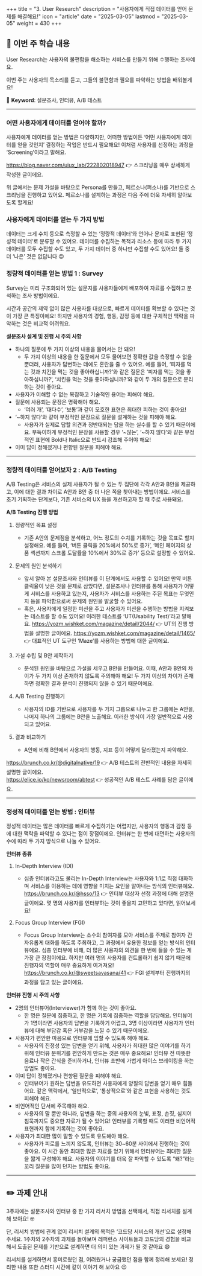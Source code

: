 +++
title = "3. User Research"
description = "사용자에게 직접 데이터를 얻어 문제를 해결해요!"
icon = "article"
date = "2025-03-05"
lastmod = "2025-03-05"
weight = 430 
+++

## 📑 **이번 주 학습 내용**

User Research는 사용자의 불편함을 해소하는 서비스를 만들기 위해 수행하는 조사예요.   

이번 주는 사용자의 목소리를 듣고, 그들의 불편함과 필요를 파악하는 방법을 배워볼게요!   

💫 **Keyword**: 설문조사, 인터뷰, A/B 테스트

---

### 어떤 사용자에게 데이터를 얻어야 할까?

사용자에게 데이터를 얻는 방법은 다양하지만, 어떠한 방법이든 ‘어떤 사용자에게 데이터를 얻을 것인지’ 결정하는 작업은 반드시 필요해요! 이처럼 사용자를 선정하는 과정을 ‘Screening’이라고 말해요.   

https://blog.naver.com/uiux_lab/222802018947 👉 스크리닝을 매우 상세하게 작성한 글이에요.   

위 글에서는 문제 가설을 바탕으로 Persona를 만들고, 페르소나(퍼소나)를 기반으로 스크리닝을 진행하고 있어요. 페르소나를 설계하는 과정은 다음 주에 더욱 자세히 알아보도록 할게요!   

### 사용자에게 데이터를 얻는 두 가지 방법

데이터는 크게 수치 등으로 측정할 수 있는 ‘정량적 데이터’와 언어나 문자로 표현된 ‘정성적 데이터’로 분류할 수 있어요. 데이터를 수집하는 목적과 리소스 등에 따라 두 가지 데이터를 모두 수집할 수도 있고, 두 가지 데이터 중 하나만 수집할 수도 있어요! 둘 중 더 ‘나은’ 것은 없답니다 😉   

### 정량적 데이터를 얻는 방법 1 : Survey

Survey는 미리 구조화되어 있는 설문지를 사용자들에게 배포하여 자료를 수집하고 분석하는 조사 방법이에요.   

시간과 공간의 제약 없이 많은 사용자를 대상으로, 빠르게 데이터를 확보할 수 있다는 것이 가장 큰 특징이에요! 하지만 사용자의 경험, 행동, 감정 등에 대한 구체적인 맥락을 파악하는 것은 비교적 어려워요.   

**설문조사 설계 및 진행 시 주의 사항**   

- 하나의 질문에 두 가지 이상의 내용을 물어서는 안 돼요!
    - 두 가지 이상의 내용을 한 질문에서 모두 물어보면 정확한 값을 측정할 수 없을 뿐더러, 사용자가 답변하는 데에도 혼란을 줄 수 있어요. 예를 들어, ‘피자를 먹는 것과 치킨을 먹는 것을 좋아하십니까?’와 같은 질문은 ‘피자를 먹는 것을 좋아하십니까?’, ‘치킨을 먹는 것을 좋아하십니까?’와 같이 두 개의 질문으로 분리하는 것이 좋아요.
- 사용자가 이해할 수 없는 복잡하고 기술적인 용어는 피해야 해요.
- 질문에 사용되는 문장은 명확해야 해요.
    - ‘여러 개’, ‘대다수’, ‘보통’과 같이 모호한 표현은 최대한 피하는 것이 좋아요!
- ‘~하지 않다’와 같이 부정적인 문장으로 질문을 설계하는 것을 피해야 해요.
    - 사용자가 실제로 답할 의견과 정반대되는 답을 하는 실수를 할 수 있기 때문이에요. 부득이하게 부정적인 문장을 사용할 경우 ‘~않는’, ‘~하지 않다’와 같은 부정적인 표현에 Bold나 Italic으로 반드시 강조해 주어야 해요!
- 이미 답이 정해졌거나 편향된 질문을 피해야 해요.

---

### 정량적 데이터를 얻어보자 2 : A/B Testing   

A/B Testing은 서비스의 실제 사용자가 될 수 있는 두 집단에 각각 A안과 B안을 제공하고, 이에 대한 결과 차이로 A안과 B안 중 더 나은 쪽을 찾아내는 방법이에요. 서비스를 초기 기획하는 단계보다, 기존 서비스의 UX 등을 개선하고자 할 때 주로 사용돼요.   

**A/B Testing 진행 방법**    

1. 정량적인 목표 설정
    - 기존 A안의 문제점을 분석하고, 어느 정도의 수치를 기록하는 것을 목표로 할지 설정해요. 예를 들어, ‘버튼 클릭을 20%에서 50%로 증가’, ‘메인 페이지의 상품 섹션까지 스크롤 도달률을 10%에서 30%로 증가’ 등으로 설정할 수 있어요.
2. 문제의 원인 분석하기
    - 앞서 알아 본 설문조사와 인터뷰를 이 단계에서도 사용할 수 있어요! 만약 버튼 클릭율이 낮은 것을 문제로 삼았다면, 설문조사나 인터뷰를 통해 사용자가 어떻게 서비스를 사용하고 있는지, 사용자가 서비스를 사용하는 주된 목표는 무엇인지 등을 파악함으로써 문제의 원인을 발굴할 수 있어요.
    - 혹은, 사용자에게 일정한 미션을 주고 사용자가 미션을 수행하는 방법을 지켜보는 테스트를 할 수도 있어요! 이러한 테스트를 ‘UT(Usability Test)’라고 말해요.
      https://yozm.wishket.com/magazine/detail/2044/ 👉 UT의 진행 방법을 설명한 글이에요.
      https://yozm.wishket.com/magazine/detail/1465/ 👉 대표적인 UT 도구인 ‘Maze’를 사용하는 방법에 대한 글이에요.
    
3. 가설 수립 및 B안 제작하기
    - 분석된 원인을 바탕으로 가설을 세우고 B안을 만들어요. 이때, A안과 B안의 차이가 두 가지 이상 존재하지 않도록 주의해야 해요! 두 가지 이상의 차이가 존재하면 정확한 결과 분석이 진행되지 않을 수 있기 때문이에요.
4. A/B Testing 진행하기
    - 사용자의 ID를 기반으로 사용자를 두 가지 그룹으로 나누고 한 그룹에는 A안을, 나머지 하나의 그룹에는 B안을 노출해요. 이러한 방식이 가장 일반적으로 사용되고 있어요.
5. 결과 비교하기
    - A안에 비해 B안에서 사용자의 행동, 지표 등이 어떻게 달라졌는지 파악해요.

https://brunch.co.kr/@digitalnative/19 👉 A/B 테스트의 전반적인 내용을 자세히 설명한 글이에요.   
https://elice.io/ko/newsroom/abtest 👉 성공적인 A/B 테스트 사례를 담은 글이에요.   

---

### 정성적 데이터를 얻는 방법 : 인터뷰

정성적 데이터는 많은 데이터를 빠르게 수집하기는 어렵지만, 사용자의 행동과 감정 등에 대한 맥락을 파악할 수 있다는 점이 장점이에요. 인터뷰는 한 번에 대면하는 사용자의 수에 따라 두 가지 방식으로 나눌 수 있어요.   

**인터뷰 종류**   

1. In-Depth Interview (IDI)
   - 심층 인터뷰라고도 불리는 In-Depth Interview는 사용자와 1:1로 직접 대화하며 서비스를 이용하는 데에 영향을 미치는 요인을 알아내는 방식의 인터뷰예요.
     https://brunch.co.kr/@hsso/13 👉 인터뷰 대상자 선정 과정에 대해 설명한 글이에요. 몇 명의 사용자를 인터뷰하는 것이 좋을지 고민하고 있다면, 읽어보세요!

2. Focus Group Interview (FGI)
   - Focus Group Interview는 소수의 참여자를 모아 서비스를 주제로 참여자 간 자유롭게 대화를 하도록 주최하고, 그 과정에서 유용한 정보를 얻는 방식의 인터뷰예요. 심층 인터뷰에 비해, 더 많은 사용자의 의견을 한 번에 들을 수 있는 게 가장 큰 장점이에요. 하지만 여러 명의 사용자를 컨트롤하기 쉽지 않기 때문에 진행자의 역할이 매우 중요하게 여겨져요!
     https://brunch.co.kr/@sweetsavasana/41 👉 FGI 설계부터 진행까지의 과정을 담고 있는 글이에요.

**인터뷰 진행 시 주의 사항**   

- 2명의 인터뷰어(Interviewer)가 함께 하는 것이 좋아요.
    - 한 명은 질문에 집중하고, 한 명은 기록에 집중하는 역할을 담당해요. 인터뷰어가 1명이라면 사용자의 답변을 기록하기 어렵고, 3명 이상이라면 사용자가 인터뷰에 대해 부담감 혹은 거부감을 느낄 수 있기 때문이에요.
- 사용자가 편안한 마음으로 인터뷰에 임할 수 있도록 해야 해요.
    - 사용자의 진정성 있는 답변을 얻기 위해, 사용자가 최대한 많은 이야기를 하기 위해 인터뷰 분위기를 편안하게 만드는 것은 매우 중요해요! 인터뷰 전 따뜻한 음료나 작은 간식을 준비하거나, 인터뷰 초반에 가볍게 아이스 브레이킹을 하는 방법도 좋아요.
- 이미 답이 정해졌거나 편향된 질문을 피해야 해요.
    - 인터뷰어가 원하는 답변을 유도하면 사용자에게 양질의 답변을 얻기 매우 힘들어요. 같은 맥락에서, ‘일반적으로’, ‘통상적으로’와 같은 표현을 사용하는 것도 피해야 해요.
- 비언어적인 단서에 주목해야 해요.
    - 사용자의 말 뿐만 아니라, 답변을 하는 중의 사용자의 눈빛, 표정, 손짓, 심지어 침묵까지도 중요한 자료가 될 수 있어요! 인터뷰를 기록할 때도 이러한 비언어적 표현까지 함께 기록하는 것이 좋아요.
- 사용자가 최대한 많이 말할 수 있도록 유도해야 해요.
    - 사용자가 피로를 느끼지 않도록, 인터뷰는 30~60분 사이에서 진행하는 것이 좋아요. 이 시간 동안 최대한 많은 자료를 얻기 위해서 인터뷰어는 최대한 질문을 짧게 구성해야 해요. 사용자의 이야기를 더욱 잘 파악할 수 있도록 “왜?”라는 꼬리 질문을 많이 던지는 방법도 좋아요.

---

## ✏️ 과제 안내

3주차에는 설문조사와 인터뷰 중 한 가지 리서치 방법을 선택해서, 직접 리서치를 설계해 보아요! 🤓   

단, 리서치 방법에 관계 없이 리서치 설계의 목적은 ‘코드당 서비스의 개선’으로 설정해 주세요. 1주차와 2주차의 과제를 돌아보며 레퍼런스 사이트들과 코드당의 경험을 비교해서 도출된 문제를 기반으로 설계하면 더 의미 있는 과제가 될 것 같아요 😄   

리서치를 설계하면서 흥미로웠던 점, 어려웠거나 궁금했던 점을 함께 정리해 보세요! 정리한 내용 또한 스터디 시간에 같이 이야기 해 보아요 😉
